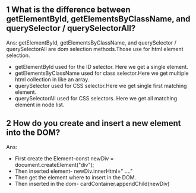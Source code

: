 ## 1 What is the difference between getElementById, getElementsByClassName, and querySelector / querySelectorAll?

Ans: getElementById, getElementsByClassName, and querySelector / querySelectorAll are dom selection methods.Those use for html element selection.
- getElementById used for the ID selector. Here we get a single element.
- getElementsByClassName used for class selector.Here we get multiple html collection  in like an array.
- querySelector used for CSS selector.Here we get single first matching element.
- querySelectorAll used for CSS selectors. Here we get all  matching element in node list.

## 2 How do you create and insert a new element into the DOM?

Ans: 
- First create the Element-const newDiv = document.createElement("div");
- Then inserted element- newDiv.innerHtml=" ...."
- Then get the element where to insert in the DOM.
- Then inserted in the dom- cardContainer.appendChild(newDiv)
